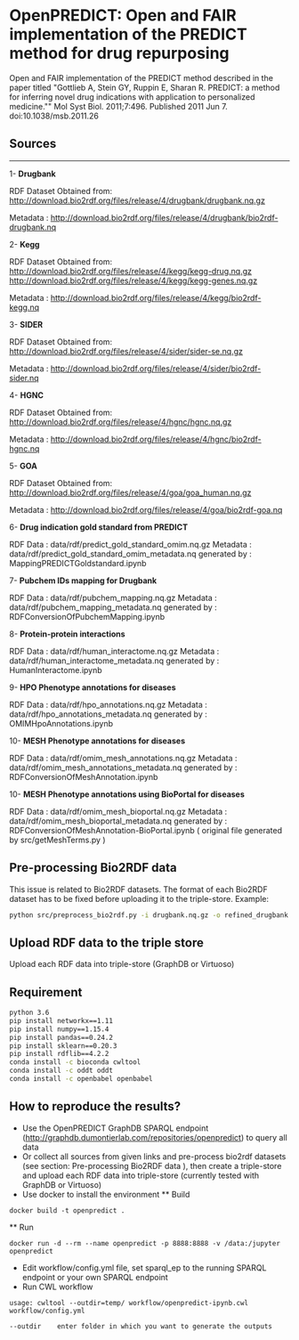 # OpenPREDICT: Open and FAIR implementation of the PREDICT method for drug repurposing

Open and FAIR implementation of the PREDICT method described in the paper titled "Gottlieb A, Stein GY, Ruppin E, Sharan R. PREDICT: a method for inferring novel drug indications with application to personalized medicine."" Mol Syst Biol. 2011;7:496. Published 2011 Jun 7. doi:10.1038/msb.2011.26

## Sources
-------
1- **Drugbank**

RDF Dataset Obtained from: http://download.bio2rdf.org/files/release/4/drugbank/drugbank.nq.gz

Metadata : http://download.bio2rdf.org/files/release/4/drugbank/bio2rdf-drugbank.nq

2- **Kegg**

RDF Dataset Obtained from: http://download.bio2rdf.org/files/release/4/kegg/kegg-drug.nq.gz
                       http://download.bio2rdf.org/files/release/4/kegg/kegg-genes.nq.gz
                       
Metadata : http://download.bio2rdf.org/files/release/4/kegg/bio2rdf-kegg.nq
                       

3- **SIDER**

RDF Dataset Obtained from: http://download.bio2rdf.org/files/release/4/sider/sider-se.nq.gz

Metadata : http://download.bio2rdf.org/files/release/4/sider/bio2rdf-sider.nq


4- **HGNC**

RDF Dataset Obtained from: http://download.bio2rdf.org/files/release/4/hgnc/hgnc.nq.gz

Metadata : http://download.bio2rdf.org/files/release/4/hgnc/bio2rdf-hgnc.nq


5- **GOA**

RDF Dataset Obtained from: http://download.bio2rdf.org/files/release/4/goa/goa_human.nq.gz

Metadata : http://download.bio2rdf.org/files/release/4/goa/bio2rdf-goa.nq


6- **Drug indication gold standard from PREDICT**

RDF Data : data/rdf/predict_gold_standard_omim.nq.gz
Metadata : data/rdf/predict_gold_standard_omim_metadata.nq
generated by : MappingPREDICTGoldstandard.ipynb


7- **Pubchem IDs mapping for Drugbank**

RDF Data : data/rdf/pubchem_mapping.nq.gz
Metadata : data/rdf/pubchem_mapping_metadata.nq
generated by : RDFConversionOfPubchemMapping.ipynb


8- **Protein-protein interactions**

RDF Data : data/rdf/human_interactome.nq.gz
Metadata : data/rdf/human_interactome_metadata.nq
generated by : HumanInteractome.ipynb


9- **HPO Phenotype annotations for diseases**

RDF Data : data/rdf/hpo_annotations.nq.gz
Metadata : data/rdf/hpo_annotations_metadata.nq
generated by : OMIMHpoAnnotations.ipynb


10- **MESH Phenotype annotations for diseases**

RDF Data : data/rdf/omim_mesh_annotations.nq.gz
Metadata : data/rdf/omim_mesh_annotations_metadata.nq 
generated by : RDFConversionOfMeshAnnotation.ipynb

10- **MESH Phenotype annotations using BioPortal for diseases**

RDF Data : data/rdf/omim_mesh_bioportal.nq.gz
Metadata : data/rdf/omim_mesh_bioportal_metadata.nq
generated by : RDFConversionOfMeshAnnotation-BioPortal.ipynb ( original file generated by src/getMeshTerms.py )


## Pre-processing Bio2RDF data
This issue is related to Bio2RDF datasets. The format of each Bio2RDF dataset has to be fixed before uploading it to the triple-store.
Example:
```bash
python src/preprocess_bio2rdf.py -i drugbank.nq.gz -o refined_drugbank.nq.gz
```

## Upload RDF data to the triple store
Upload each RDF data into triple-store (GraphDB or Virtuoso)


## Requirement
```bash
python 3.6
pip install networkx==1.11
pip install numpy==1.15.4
pip install pandas==0.24.2
pip install sklearn==0.20.3
pip install rdflib==4.2.2
conda install -c bioconda cwltool
conda install -c oddt oddt
conda install -c openbabel openbabel
```


## How to reproduce the results?  
* Use the OpenPREDICT GraphDB SPARQL endpoint (http://graphdb.dumontierlab.com/repositories/openpredict) to query all data
* Or collect all sources from given links and pre-process bio2rdf datasets (see section: Pre-processing Bio2RDF data ), then create a triple-store and upload each RDF data into triple-store (currently tested with GraphDB or Virtuoso)
* Use docker to install the environment
** Build
```shell
docker build -t openpredict .
 ```
** Run
```shell
docker run -d --rm --name openpredict -p 8888:8888 -v /data:/jupyter openpredict
 ```

* Edit workflow/config.yml file, set sparql_ep to the running SPARQL endpoint or your own SPARQL endpoint
* Run CWL workflow
```shell
usage: cwltool --outdir=temp/ workflow/openpredict-ipynb.cwl workflow/config.yml

--outdir	enter folder in which you want to generate the outputs
 
 ```


